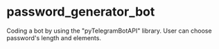 # password_generator_bot
Coding a bot by using the "pyTelegramBotAPI" library. 
User can choose password's length and elements.